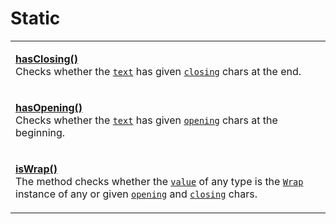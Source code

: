 # Static

|                                                                                                                                                                                                                                                                                                                                                                                   |
| --------------------------------------------------------------------------------------------------------------------------------------------------------------------------------------------------------------------------------------------------------------------------------------------------------------------------------------------------------------------------------- |
| <p><a href="hasclosing.md"><strong>hasClosing()</strong></a><strong></strong><br><strong></strong>Checks whether the <a href="hasclosing.md#text-string"><code>text</code></a> has given <a href="hasclosing.md#closing-string"><code>closing</code></a> chars at the end.</p>                                                                                                    |
| <p><a href="hasopening.md"><strong>hasOpening()</strong></a><br>Checks whether the <a href="hasopening.md#text-string"><code>text</code></a> has given <a href="hasopening.md#opening-string"><code>opening</code></a> chars at the beginning.</p>                                                                                                                                |
| <p><a href="iswrap.md"><strong>isWrap()</strong></a><br>The method checks whether the <a href="iswrap.md#value-any"><code>value</code></a> of any type is the <a href="../../overview.md"><code>Wrap</code></a> instance of any or given <a href="iswrap.md#opening-opening"><code>opening</code></a> and <a href="iswrap.md#closing-closing"><code>closing</code></a> chars.</p> |

